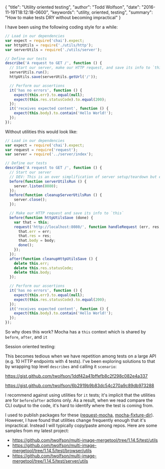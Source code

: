 {
  "title": "Utility oriented testing",
  "author": "Todd Wolfson",
  "date": "2016-11-19T18:12:18-0600",
  "keywords": "utility, oriented, testing",
  "summary": "How to make tests DRY without becoming impractical"
}

I have been using the following coding style for a while:

```js
// Load in our dependencies
var expect = require('chai').expect;
var httpUtils = require('./utils/http');
var serverUtils = require('./utils/server');

// Define our tests
describe('A request to GET /', function () {
  // Start our server, make our HTTP request, and save its info to `this`
  serverUtils.run();
  httpUtils.save(serverUtils.getUrl('/'));

  // Perform our assertions
  it('has no errors', function () {
    expect(this.err).to.equal(null);
    expect(this.res.statusCode).to.equal(200);
  });
  it('receives expected content', function () {
    expect(this.body).to.contain('Hello World!');
  });
});
```

Without utilities this would look like:

```js
// Load in our dependencies
var expect = require('chai').expect;
var request = require('request');
var server = require('../server/index');

// Define our tests
describe('A request to GET /', function () {
  // Start our server
  // DEV: This is an over simplification of server setup/teardown but everyone has a different way
  before(function serverUtilsRun () {
    server.listen(8080);
  });
  before(function cleanupServerUtilsRun () {
    server.close();
  });

  // Make our HTTP request and save its info to `this`
  before(function httpUtilsSave (done) {
    var that = this;
    request('http://localhost:8080/', function handleRequest (err, res, body) {
      that.err = err;
      that.res = res;
      that.body = body;
      done();
    });
  });
  after(function cleanupHttpUtilsSave () {
    delete this.err;
    delete this.res.statusCode;
    delete this.body;
  });

  // Perform our assertions
  it('has no errors', function () {
    expect(this.err).to.equal(null);
    expect(this.res.statusCode).to.equal(200);
  });
  it('receives expected content', function () {
    expect(this.body).to.contain('Hello World!');
  });
});

```

So why does this work? Mocha has a `this` context which is shared by `before`, `after`, and `it`

Session oriented testing:

This becomes tedious when we have repetition among tests on a large API (e.g. 10 HTTP endpoints with 4 tests). I've been exploring solutions to that by wrapping top level `describes` and calling it `scenario`:

https://gist.github.com/twolfson/1ddf42a41bffefb8c2f298c082e4a337

https://gist.github.com/twolfson/6b2919b9b83dc54c270a9c89db973288

I recommend against using utilities for `it` tests; it's implicit that the utilities are for `before`/`after` actions only. As a result, when we read compare the CLI output to the code, it's hard to identify where the test is coming from.

I used to publish packages for these ([request-mocha][], [mocha-fixture-dir][]). However, I have found that utilities change frequently enough that it's impractical. Instead I will typically copy/paste among repos. Here are some samples from my latest project:

- https://github.com/twolfson/multi-image-mergetool/tree/1.14.5/test/utils
- https://github.com/twolfson/multi-image-mergetool/tree/1.14.5/test/browser/utils
- https://github.com/twolfson/multi-image-mergetool/tree/1.14.5/test/server/utils

[request-mocha]: https://github.com/uber-archive/request-mocha
[mocha-fixture-dir]: https://github.com/twolfson/mocha-fixture-dir
